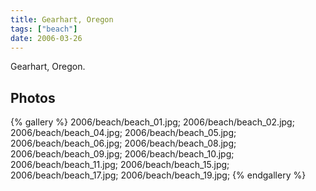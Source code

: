 ```yaml
---
title: Gearhart, Oregon
tags: ["beach"]
date: 2006-03-26
---
```

Gearhart, Oregon.

## Photos 

{% gallery %} 
2006/beach/beach_01.jpg;
2006/beach/beach_02.jpg;
2006/beach/beach_04.jpg;
2006/beach/beach_05.jpg;
2006/beach/beach_06.jpg;
2006/beach/beach_08.jpg;
2006/beach/beach_09.jpg;
2006/beach/beach_10.jpg;
2006/beach/beach_11.jpg;
2006/beach/beach_15.jpg;
2006/beach/beach_17.jpg;
2006/beach/beach_19.jpg;
{% endgallery %}
